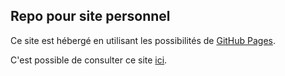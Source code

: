 ## Repo pour site personnel

Ce site est hébergé en utilisant les possibilités de [GitHub Pages](https://pages.github.com/).

C'est possible de consulter ce site [ici](https://fredericgaudreau.github.io/).